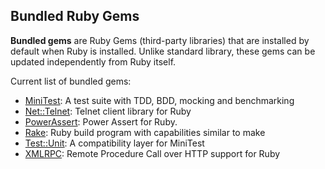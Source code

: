 ## Bundled Ruby Gems

**Bundled gems** are Ruby Gems (third-party libraries) that are installed by default when Ruby is installed. Unlike standard library, these gems can be updated independently from Ruby itself.

Current list of bundled gems:

* [MiniTest](https://github.com/seattlerb/minitest): A test suite with TDD, BDD, mocking and benchmarking
* [Net::Telnet](https://github.com/ruby/net-telnet): Telnet client library for Ruby
* [PowerAssert](https://github.com/k-tsj/power_assert): Power Assert for Ruby.
* [Rake](https://github.com/ruby/rake): Ruby build program with capabilities similar to make
* [Test::Unit](https://github.com/test-unit/test-unit): A compatibility layer for MiniTest
* [XMLRPC](https://github.com/ruby/xmlrpc): Remote Procedure Call over HTTP support for Ruby

